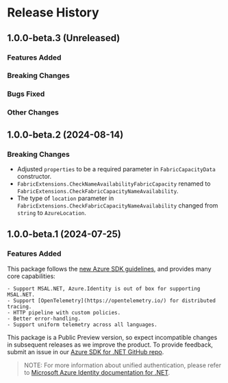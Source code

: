 # Release History

## 1.0.0-beta.3 (Unreleased)

### Features Added

### Breaking Changes

### Bugs Fixed

### Other Changes

## 1.0.0-beta.2 (2024-08-14)

### Breaking Changes

- Adjusted `properties` to be a required parameter in `FabricCapacityData` constructor.
- `FabricExtensions.CheckNameAvailabilityFabricCapacity` renamed to `FabricExtensions.CheckFabricCapacityNameAvailability`.
- The type of `location` parameter in `FabricExtensions.CheckFabricCapacityNameAvailability` changed from `string` to `AzureLocation`.

## 1.0.0-beta.1 (2024-07-25)

### Features Added

This package follows the [new Azure SDK guidelines](https://azure.github.io/azure-sdk/general_introduction.html), and provides many core capabilities:

    - Support MSAL.NET, Azure.Identity is out of box for supporting MSAL.NET.
    - Support [OpenTelemetry](https://opentelemetry.io/) for distributed tracing.
    - HTTP pipeline with custom policies.
    - Better error-handling.
    - Support uniform telemetry across all languages.

This package is a Public Preview version, so expect incompatible changes in subsequent releases as we improve the product. To provide feedback, submit an issue in our [Azure SDK for .NET GitHub repo](https://github.com/Azure/azure-sdk-for-net/issues).

> NOTE: For more information about unified authentication, please refer to [Microsoft Azure Identity documentation for .NET](https://learn.microsoft.com/dotnet/api/overview/azure/identity-readme?view=azure-dotnet).
